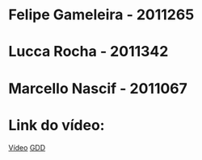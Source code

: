 # Felipe Gameleira - 2011265
# Lucca Rocha - 2011342
# Marcello Nascif - 2011067

# Link do vídeo:
[Vídeo](https://youtu.be/HAF7_11BXOk)
[GDD](https://github.com/Professor-Augusto-Baffa/projeto-desenvolvimento-de-games-central/blob/main/GDD.pdf)